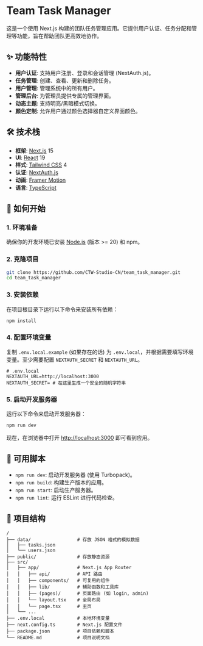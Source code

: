 # Team Task Manager

这是一个使用 Next.js 构建的团队任务管理应用。它提供用户认证、任务分配和管理等功能，旨在帮助团队更高效地协作。

## ✨ 功能特性

*   **用户认证**: 支持用户注册、登录和会话管理 (NextAuth.js)。
*   **任务管理**: 创建、查看、更新和删除任务。
*   **用户管理**: 管理系统中的所有用户。
*   **管理后台**: 为管理员提供专属的管理界面。
*   **动态主题**: 支持明亮/黑暗模式切换。
*   **颜色定制**: 允许用户通过颜色选择器自定义界面颜色。

## 🛠️ 技术栈

*   **框架**: [Next.js](https://nextjs.org/) 15
*   **UI**: [React](https://react.dev/) 19
*   **样式**: [Tailwind CSS](https://tailwindcss.com/) 4
*   **认证**: [NextAuth.js](https://next-auth.js.org/)
*   **动画**: [Framer Motion](https://www.framer.com/motion/)
*   **语言**: [TypeScript](https://www.typescriptlang.org/)

## 🚀 如何开始

### 1. 环境准备

确保你的开发环境已安装 [Node.js](https://nodejs.org/) (版本 >= 20) 和 npm。

### 2. 克隆项目

```bash
git clone https://github.com/CTW-Studio-CN/team_task_manager.git
cd team_task_manager
```

### 3. 安装依赖

在项目根目录下运行以下命令来安装所有依赖：

```bash
npm install
```

### 4. 配置环境变量

复制 `.env.local.example` (如果存在的话) 为 `.env.local`，并根据需要填写环境变量。至少需要配置 `NEXTAUTH_SECRET` 和 `NEXTAUTH_URL`。

```env
# .env.local
NEXTAUTH_URL=http://localhost:3000
NEXTAUTH_SECRET= # 在这里生成一个安全的随机字符串
```

### 5. 启动开发服务器

运行以下命令来启动开发服务器：

```bash
npm run dev
```

现在，在浏览器中打开 [http://localhost:3000](http://localhost:3000) 即可看到应用。

## 📜 可用脚本

*   `npm run dev`: 启动开发服务器 (使用 Turbopack)。
*   `npm run build`: 构建生产版本的应用。
*   `npm run start`: 启动生产服务器。
*   `npm run lint`: 运行 ESLint 进行代码检查。

## 📁 项目结构

```
/
├── data/                 # 存放 JSON 格式的模拟数据
│   ├── tasks.json
│   └── users.json
├── public/               # 存放静态资源
├── src/
│   ├── app/              # Next.js App Router
│   │   ├── api/          # API 路由
│   │   ├── components/   # 可复用的组件
│   │   ├── lib/          # 辅助函数和工具库
│   │   ├── (pages)/      # 页面路由 (如 login, admin)
│   │   └── layout.tsx    # 全局布局
│   │   └── page.tsx      # 主页
│   └── ...
├── .env.local            # 本地环境变量
├── next.config.ts        # Next.js 配置文件
├── package.json          # 项目依赖和脚本
└── README.md             # 项目说明文档
